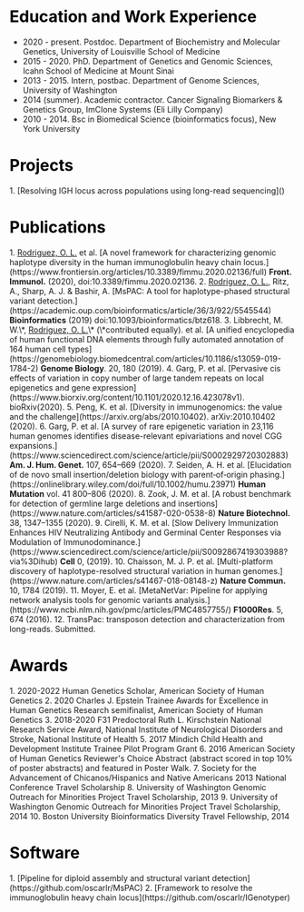 
<h1 style="color:black;">Education and Work Experience</h1>
<ul>
  <li>2020 - present. Postdoc. Department of Biochemistry and Molecular Genetics, University of Louisville School of Medicine</li>
  <li>2015 - 2020. PhD. Department of Genetics and Genomic Sciences, Icahn School of Medicine at Mount Sinai</li>
  <li>2013 - 2015. Intern, postbac. Department of Genome Sciences, University of Washington</li>
  <li>2014 (summer). Academic contractor. Cancer Signaling Biomarkers & Genetics Group, ImClone Systems (Eli Lilly Company)</li>
  <li>2010 - 2014. Bsc in Biomedical Science (bioinformatics focus), New York University</li>
</ul>
<h1 style="color:black;">Projects</h1>
1.    [Resolving IGH locus across populations using long-read sequencing]()
<h1 style="color:black;">Publications</h1>
1.    <u>Rodriguez, O. L.</u> et al. [A novel framework for characterizing genomic haplotype diversity in the human immunoglobulin heavy chain locus.](https://www.frontiersin.org/articles/10.3389/fimmu.2020.02136/full) <b>Front. Immunol.</b> (2020), doi:10.3389/fimmu.2020.02136.
2.    <u>Rodriguez, O. L.</u>, Ritz, A., Sharp, A. J. & Bashir, A. [MsPAC: A tool for haplotype-phased structural variant detection.](https://academic.oup.com/bioinformatics/article/36/3/922/5545544) <b>Bioinformatics</b> (2019) doi:10.1093/bioinformatics/btz618.
3.    Libbrecht, M. W.\*, <u>Rodriguez, O. L.</u>\* (\*contributed equally). et al. [A unified encyclopedia of human functional DNA elements through fully automated annotation of 164 human cell types](https://genomebiology.biomedcentral.com/articles/10.1186/s13059-019-1784-2) <b>Genome Biology</b>. 20, 180 (2019).
4.    Garg, P. et al. [Pervasive cis effects of variation in copy number of large tandem repeats on local epigenetics and gene expression](https://www.biorxiv.org/content/10.1101/2020.12.16.423078v1). bioRxiv(2020).
5.    Peng, K. et al. [Diversity in immunogenomics: the value and the challenge](https://arxiv.org/abs/2010.10402). arXiv:2010.10402 (2020).
6.    Garg, P. et al. [A survey of rare epigenetic variation in 23,116 human genomes identifies disease-relevant epivariations and novel CGG expansions.](https://www.sciencedirect.com/science/article/pii/S0002929720302883) <b>Am. J. Hum. Genet.</b> 107, 654–669 (2020).
7.    Seiden, A. H. et al. [Elucidation of de novo small insertion/deletion biology with parent‐of‐origin phasing.](https://onlinelibrary.wiley.com/doi/full/10.1002/humu.23971) <b>Human Mutation</b> vol. 41 800–806 (2020).
8.    Zook, J. M. et al. [A robust benchmark for detection of germline large deletions and insertions](https://www.nature.com/articles/s41587-020-0538-8) <b> Nature Biotechnol. </b> 38, 1347–1355 (2020).
9.    Cirelli, K. M. et al. [Slow Delivery Immunization Enhances HIV Neutralizing Antibody and Germinal Center Responses via Modulation of Immunodominance.](https://www.sciencedirect.com/science/article/pii/S0092867419303988?via%3Dihub) <b>Cell</b> 0, (2019).
10.    Chaisson, M. J. P. et al. [Multi-platform discovery of haplotype-resolved structural variation in human genomes.](https://www.nature.com/articles/s41467-018-08148-z) <b>Nature Commun.</b> 10, 1784 (2019).
11.     Moyer, E. et al. [MetaNetVar: Pipeline for applying network analysis tools for genomic variants analysis.](https://www.ncbi.nlm.nih.gov/pmc/articles/PMC4857755/) <b>F1000Res</b>. 5, 674 (2016).
12. TransPac: transposon detection and characterization from long-reads. Submitted.

<h1 style="color:black;">Awards</h1>
1. 2020-2022 Human Genetics Scholar, American Society of Human Genetics
2. 2020 Charles J. Epstein Trainee Awards for Excellence in Human Genetics Research semifinalist, American Society of Human Genetics
3. 2018-2020 F31 Predoctoral Ruth L. Kirschstein National Research Service Award, National Institute of Neurological Disorders and Stroke, National Institute of Health
5. 2017 Mindich Child Health and Development Institute Trainee Pilot Program Grant
6. 2016 American Society of Human Genetics Reviewer's Choice Abstract (abstract scored in top 10% of poster abstracts) and featured in Poster Walk. 
7. Society for the Advancement of Chicanos/Hispanics and Native Americans 2013 National Conference Travel Scholarship
8. University of Washington Genomic Outreach for Minorities Project Travel Scholarship, 2013
9. University of Washington Genomic Outreach for Minorities Project Travel Scholarship, 2014
10. Boston University Bioinformatics Diversity Travel Fellowship, 2014

<h1 style="color:black;">Software</h1>
1. [Pipeline for diploid assembly and structural variant detection](https://github.com/oscarlr/MsPAC)
2. [Framework to resolve the immunoglobulin heavy chain locus](https://github.com/oscarlr/IGenotyper)
